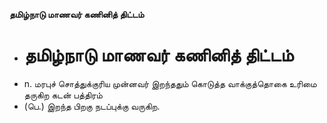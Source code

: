 **தமிழ்நாடு மாணவர் கணினித் திட்டம்**
- # தமிழ்நாடு மாணவர் கணினித் திட்டம்
- n. மரபுச் சொத்துக்குரிய முன்னவர் இறந்ததும் கொடுத்த வாக்குத்தொகை உரிமை தருகிற கடன் பத்திரம்
- (பெ.) இறந்த பிறகு நடப்புக்கு வருகிற.

